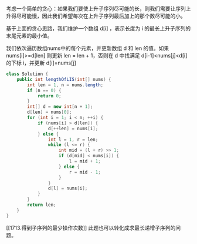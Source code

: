 考虑一个简单的贪心：如果我们要使上升子序列尽可能的长，则我们需要让序列上升得尽可能慢，因此我们希望每次在上升子序列最后加上的那个数尽可能的小。

基于上面的贪心思路，我们维护一个数组 d[i] ，表示长度为  i 的最长上升子序列的末尾元素的最小值。

我们依次遍历数组nums中的每个元素，并更新数组  d  和  len  的值。如果 nums[i]>=d[len] 则更新  len = len + 1，否则在 d 中找满足 d[i-1]<nums[j]<d[i]的下标  i，并更新 d[i]=nums[j]
```java
class Solution {
    public int lengthOfLIS(int[] nums) {
        int len = 1, n = nums.length;
        if (n == 0) {
            return 0;
        }
        int[] d = new int[n + 1];
        d[len] = nums[0];
        for (int i = 1; i < n; ++i) {
            if (nums[i] > d[len]) {
                d[++len] = nums[i];
            } else {
                int l = 1, r = len;
                while (l <= r) {
                    int mid = (l + r) >> 1;
                    if (d[mid] < nums[i]) {
                        l = mid + 1;
                    } else {
                        r = mid - 1;
                    }
                }
                d[l] = nums[i];
            }
        }
        return len;
    }
}
```

[[1713.得到子序列的最少操作次数]] 此题也可以转化成求最长递增子序列的问题。